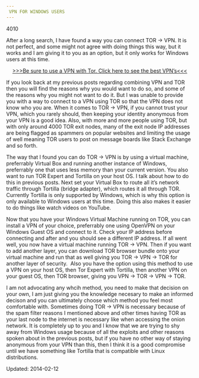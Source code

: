 ```yaml
---
 VPN FOR WINDOWS USERS
---
```

4010


<p>After a long search, I have found a way you can connect TOR -&gt; VPN. It is not perfect, and some might not agree with doing things this way, but it works and I am giving it to you as an option, but it only works for Windows users at this time.</p>
<p style="text-align: center;"><a href="https://www.deepdotweb.com/vpn-comparison-chart/">&gt;&gt;&gt;Be sure to use a VPN with Tor. Click here to see the best VPN’s&lt;&lt;&lt;</a></p>
<p>If you look back at my previous posts regarding combining VPN and TOR then you will find the reasons why you would want to do so, and some of the reasons why you might not want to do it. But I was unable to provide you with a way to connect to a VPN using TOR so that the VPN does not know who you are. When it comes to TOR -&gt; VPN, if you cannot trust your VPN, which you rarely should, then keeping your identity anonymous from your VPN is a good idea. Also, with more and more people using TOR, but with only around 4000 TOR exit nodes, many of the exit node IP addresses are being flagged as spammers on popular websites and limiting the usage of well meaning TOR users to post on message boards like Stack Exchange and so forth.</p>
<p>The way that I found you can do TOR -&gt; VPN is by using a virtual machine, preferrably Virtual Box and running another instance of Windows, preferrably one that uses less memory than your current version. You also want to run TOR Expert and Tortilla on your host OS. I talk about how to do this in previous posts. Next set your Virtual Box to route all it&#8217;s network traffic through Tortilla (bridge adapter), which routes it all through TOR. Currently Tortilla is only supported by Windows, which is why this option is only available to Windows users at this time. Doing this also makes it easier to do things like watch videos on YouTube.</p>
<p>Now that you have your Windows Virtual Machine running on TOR, you can install a VPN of your choice, preferrably one using OpenVPN on your Windows Guest OS and connect to it. Check your IP address before connecting and after and you should see a different IP address. If all went well, you now have a virtual machine running TOR -&gt; VPN. Then if you want to add another layer, you can download TOR browser bundle onto your virtual machine and run that as well giving you TOR -&gt; VPN -&gt; TOR for another layer of security.  Also you have the option using this method to use a VPN on your host OS, then Tor Expert with Tortilla, then another VPN on your guest OS, then TOR browser, giving you VPN -&gt; TOR -&gt; VPN -&gt; TOR.</p>
<p>I am not advocating any whcih method, you need to make that decision on your own, I am just giving you the knowledge necesary to make an informed decison and you can ultimately choose which method you feel most comfortable with. Sometimes doing TOR -&gt; VPN is necessary because of the spam filter reasons I mentioned above and other times having TOR as your last node to the internet is necessary like when accessing the onion network. It is completely up to you and I know that we are trying to shy away from Windows usage because of all the exploits and other reasons spoken about in the previous posts, but if you have no other way of staying anonymous from your VPN than this, then I think it is a good compromise until we have something like Tortilla that is compatible with Linux distributions.</p>

Updated: 2014-02-12

